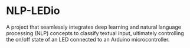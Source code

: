 # NLP-LEDio
A project that seamlessly integrates deep learning and natural language processing (NLP) concepts to classify textual input, ultimately controlling the on/off state of an LED connected to an Arduino microcontroller. 
